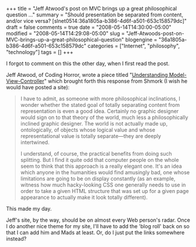 +++
title = "Jeff Atwood's post on MVC brings up a great philosophical question ..."
summary = "Should presentation be separated from content, and/or vice versa? [slnet0514:36a1805a-b386-4d6f-a501-653c158579dc]"
draft = false
comments = true
date = "2008-05-14T14:30:00-05:00"
modified = "2008-05-14T14:29:08-05:00"
slug = "Jeff-Atwoods-post-on-MVC-brings-up-a-great-philosophical-question"
blogengine = "36a1805a-b386-4d6f-a501-653c158579dc"
categories = ["Internet", "philosophy", "technology"]
tags = []
+++

<p>
I forgot to comment on this the other day, when I first read the post. 
</p>
<p>
Jeff Atwood, of Coding Horror,&nbsp;wrote a&nbsp;piece titled&nbsp;&quot;<a href="http://www.codinghorror.com/blog/archives/001112.html" target="_blank">Understanding Model-View-Controller</a>&quot; which brought forth this response from Shmork (I wish he would have posted a site): 
</p>
<blockquote>
	<p>
	I have to admit, as someone with more philosophical inclinations, I wonder whether the stated goal of totally separating content from representation is even a good idea. Certainly no graphic designer would sign on to that theory of the world, much less a philosophically inclined graphic designer. The world is not actually made up, ontologically, of objects whose logical value and whose representational value is totally separate&mdash;they are deeply intertwined. 
	</p>
	<p>
	I understand, of course, the practical benefits from doing such splitting. But I find it quite odd that computer people on the whole seem to think that this approach is a really elegant one. It&#39;s an idea which anyone in the humanities would find amusingly bad, one whose limitations are going to be on display constantly (as an example, witness how much hacky-looking CSS one generally needs to use in order to take a given HTML structure that was set up for a given page appearance to actually make it look totally different). 
	</p>
</blockquote>
<p>
This made my day. 
</p>
<p>
Jeff&#39;s site, by the way, should be on almost every Web person&#39;s radar. Once I do another nice theme for my site, I&#39;ll have to add the &#39;blog roll&#39; back on so that I can add him and Mads at least. Or, do I just put the links somewhere instead? 
</p>


